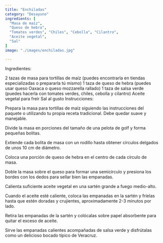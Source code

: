 ```yaml
---
title: "Enchiladas"
category: "Desayuno"
ingredients: [
  "Masa de maíz",
  "Queso de hebra",
  "Tomates verdes", "Chiles", "Cebolla", "Cilantro",
  "Aceite vegetal",
  "Sal"
]
image: "./images/enchiladas.jpg"

---
```



Ingredientes:

2 tazas de masa para tortillas de maíz (puedes encontrarla en tiendas especializadas o prepararla tú mismo)
1 taza de queso de hebra (puedes usar queso Oaxaca o queso mozzarella rallado)
1 taza de salsa verde (puedes hacerla con tomates verdes, chiles, cebolla y cilantro)
Aceite vegetal para freír
Sal al gusto
Instrucciones:

Prepara la masa para tortillas de maíz siguiendo las instrucciones del paquete o utilizando tu propia receta tradicional. Debe quedar suave y manejable.

Divide la masa en porciones del tamaño de una pelota de golf y forma pequeñas bolitas.

Extiende cada bolita de masa con un rodillo hasta obtener círculos delgados de unos 10 cm de diámetro.

Coloca una porción de queso de hebra en el centro de cada círculo de masa.

Doble la masa sobre el queso para formar una semicírculo y presiona los bordes con los dedos para sellar bien las empanadas.

Calienta suficiente aceite vegetal en una sartén grande a fuego medio-alto.

Cuando el aceite esté caliente, coloca las empanadas en la sartén y fríelas hasta que estén doradas y crujientes, aproximadamente 2-3 minutos por lado.

Retira las empanadas de la sartén y colócalas sobre papel absorbente para quitar el exceso de aceite.

Sirve las empanadas calientes acompañadas de salsa verde y disfrútalas como un delicioso bocado típico de Veracruz.